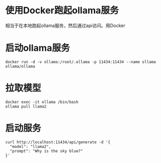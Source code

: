 # 使用Docker跑起ollama服务

相当于在本地跑起ollama服务，然后通过api访问。用Docker

# 启动ollama服务
```
docker run -d -v ollama:/root/.ollama -p 11434:11434 --name ollama ollama/ollama
```

# 拉取模型
```
docker exec -it ollama /bin/bash
ollama pull llama2
```

# 启动服务
```
curl http://localhost:11434/api/generate -d '{
  "model": "llama2",
  "prompt": "Why is the sky blue?"
}'
```